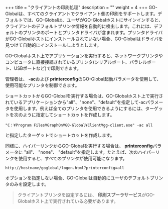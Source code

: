 +++
title = "クライアントの印刷処理"
description = ""
weight = 4
+++
GO-Globalは、すべてのクライアントでクライアント側の印刷をサポートします。デフォルトでは、GO-Globalは、ユーザがGO-Globalホストにサインインすると、クライアントのデフォルトプリンタ情報を自動的に検出します。これには、デフォルトのプリンタのポートとプリンタドライバが含まれます。プリンタドライバがGO-Globalホストにインストールされていない場合、GO-Globalはドライバを見つけて自動的にインストールしようとします。

GO-Globalホスト上でアプリケーションを実行すると、ネットワークプリンタやコンピュータに直接接続されているプリンタ(シリアルポート、パラレルポート、USBポートなど)で印刷できます。

管理者は、 **-ac**および **printerconfig**のGO-Global起動パラメータを使用して、使用可能なプリンタを制御できます。

ショートカットからGO-Globalを実行する場合は、GO-Globalホスト上で実行されているアプリケーションから"all"、"none"、"default"を指定して-acパラメータを使用します。例えば全てのプリンタを使用できるようにするには、ターゲットを次のように指定してショートカットを作成します。

```
"C：¥Program Files¥GraphOn¥GO-Global¥Client¥gg-client.exe" -ac all
```

と指定したターゲットでショートカットを作成します。

同様に、ハイパーリンクからGO-Globalを実行する場合は、 **printerconfig**パラメータに "all"、 "none"、 "default"を指定します。たとえば、次のハイパーリンクを使用すると、すべてのプリンタが使用可能になります。

```
http://hostname/goglobal/logon.html?printerconfig=all
```

オプションを指定しない場合、GO-Globalは自動的にユーザのデフォルトプリンタのみを設定します。

>クライアントプリンタを設定するには、 **印刷スプーラサービス**がGO-Globalホスト上で実行されている必要があります。